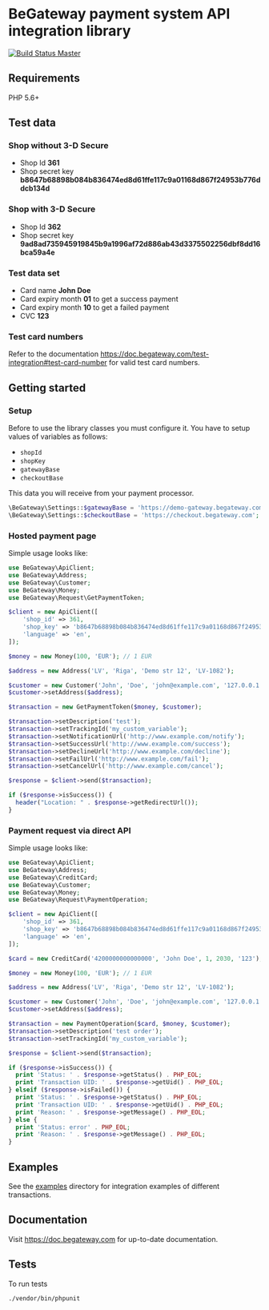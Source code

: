 # BeGateway payment system API integration library

[![Build Status Master](https://travis-ci.org/begateway/begateway-api-php.svg?branch=master)](https://travis-ci.org/begateway/begateway-api-php)

## Requirements

PHP 5.6+

## Test data

### Shop without 3-D Secure

  * Shop Id __361__
  * Shop secret key __b8647b68898b084b836474ed8d61ffe117c9a01168d867f24953b776ddcb134d__

### Shop with 3-D Secure

  * Shop Id __362__
  * Shop secret key __9ad8ad735945919845b9a1996af72d886ab43d3375502256dbf8dd16bca59a4e__

### Test data set

  * Card name __John Doe__
  * Card expiry month __01__ to get a success payment
  * Card expiry month __10__ to get a failed payment
  * CVC __123__

### Test card numbers

Refer to the documentation https://doc.begateway.com/test-integration#test-card-number for valid test card numbers.

## Getting started

### Setup

Before to use the library classes you must configure it.
You have to setup values of variables as follows:

  * `shopId`
  * `shopKey`
  * `gatewayBase`
  * `checkoutBase`

This data you will receive from your payment processor.

```php
\BeGateway\Settings::$gatewayBase = 'https://demo-gateway.begateway.com';
\BeGateway\Settings::$checkoutBase = 'https://checkout.begateway.com';
```

### Hosted payment page

Simple usage looks like:

```php
use BeGateway\ApiClient;
use BeGateway\Address;
use BeGateway\Customer;
use BeGateway\Money;
use BeGateway\Request\GetPaymentToken;

$client = new ApiClient([
    'shop_id' => 361,
    'shop_key' => 'b8647b68898b084b836474ed8d61ffe117c9a01168d867f24953b776ddcb134d',
    'language' => 'en',
]);

$money = new Money(100, 'EUR'); // 1 EUR

$address = new Address('LV', 'Riga', 'Demo str 12', 'LV-1082');

$customer = new Customer('John', 'Doe', 'john@example.com', '127.0.0.1');
$customer->setAddress($address);

$transaction = new GetPaymentToken($money, $customer);

$transaction->setDescription('test');
$transaction->setTrackingId('my_custom_variable');
$transaction->setNotificationUrl('http://www.example.com/notify');
$transaction->setSuccessUrl('http://www.example.com/success');
$transaction->setDeclineUrl('http://www.example.com/decline');
$transaction->setFailUrl('http://www.example.com/fail');
$transaction->setCancelUrl('http://www.example.com/cancel');

$response = $client->send($transaction);

if ($response->isSuccess()) {
  header("Location: " . $response->getRedirectUrl());
}
```

### Payment request via direct API

Simple usage looks like:

```php
use BeGateway\ApiClient;
use BeGateway\Address;
use BeGateway\CreditCard;
use BeGateway\Customer;
use BeGateway\Money;
use BeGateway\Request\PaymentOperation;

$client = new ApiClient([
    'shop_id' => 361,
    'shop_key' => 'b8647b68898b084b836474ed8d61ffe117c9a01168d867f24953b776ddcb134d',
    'language' => 'en',
]);

$card = new CreditCard('4200000000000000', 'John Doe', 1, 2030, '123');

$money = new Money(100, 'EUR'); // 1 EUR

$address = new Address('LV', 'Riga', 'Demo str 12', 'LV-1082');

$customer = new Customer('John', 'Doe', 'john@example.com', '127.0.0.1');
$customer->setAddress($address);

$transaction = new PaymentOperation($card, $money, $customer);
$transaction->setDescription('test order');
$transaction->setTrackingId('my_custom_variable');

$response = $client->send($transaction);

if ($response->isSuccess()) {
  print 'Status: ' . $response->getStatus() . PHP_EOL;
  print 'Transaction UID: ' . $response->getUid() . PHP_EOL;
} elseif ($response->isFailed()) {
  print 'Status: ' . $response->getStatus() . PHP_EOL;
  print 'Transaction UID: ' . $response->getUid() . PHP_EOL;
  print 'Reason: ' . $response->getMessage() . PHP_EOL;
} else {
  print 'Status: error' . PHP_EOL;
  print 'Reason: ' . $response->getMessage() . PHP_EOL;
}
```

## Examples

See the [examples](docs/examples) directory for integration examples of different
transactions.

## Documentation

Visit https://doc.begateway.com for up-to-date documentation.

## Tests

To run tests

```bash
./vendor/bin/phpunit
```

